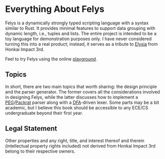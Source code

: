 # Everything About Felys

Felys is a dynamically strongly typed scripting language with a syntax similar to Rust. It provides minimal features to support data grouping with dynamic length, i.e., tuples and lists. The entire project is intended to be a toy language for demonstration purposes only. I have never considered turning this into a real product; instead, it serves as a tribute to [Elysia](https://www.youtube.com/watch?v=RUe2BDz6RO4) from Honkai Impact 3rd.

Feel to try Felys using the online [playground](https://exec.felys.dev).

## Topics

In short, there are two main topics that worth sharing: the design principle and the parser generator. The former covers all the considerations involved in designing Felys, while the latter discusses how to implement a [PEG](https://en.wikipedia.org/wiki/Parsing_expression_grammar)/[Packrat](https://en.wikipedia.org/wiki/Packrat_parser) parser along with a [DFA](https://en.wikipedia.org/wiki/Deterministic_finite_automaton)-driven lexer. Some parts may be a bit academic, but I believe this book should be accessible to any ECE/CS undergraduate beyond their first year.

## Legal Statement

Other properties and any right, title, and interest thereof and therein (intellectual property rights included) not derived from Honkai Impact 3rd belong to their respective owners.
